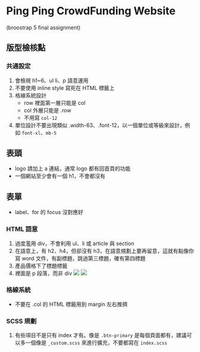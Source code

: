 # Ping Ping CrowdFunding Website
(broostrap 5 final assignment)

## 版型檢核點

### 共通設定


1. 會檢視 h1~6、ul li、p 語意運用
2. 不要使用 inline style 寫死在 HTML 標籤上
3. 格線系統設計
    * row 裡面第一層只能是 col
    * col 外層只能是 .row
    * 不用寫 `col-12`
4. 單位設計不要出現類似 .width-63、.font-12，以一個單位或等級來設計，例如 `font-xl`、`mb-5`


## 表頭
* logo 請加上 a 連結，通常 logo 都有回首頁的功能
* 一個網站至少會有一個 h1，不會都沒有

## 表單
* label、for 的 focus 沒對應好


### HTML 語意
1. 過度濫用 div，不會利用 ul、li 或 article 與 section
2. 在語意上，有 h2、h4，但卻沒有 h3，在語意規劃上要再留意，這就有點像你寫 word 文件，有副標題，跳過第三標題，確有第四標題
3. 產品價格下了標題標籤
4. 裡面是 p 段落，而非 div
![](https://i.imgur.com/Lb0pjDO.png)
![](https://i.imgur.com/sOnXB0a.png)

### 格線系統
* 不要在 .col 的 HTML 標籤用到 margin 左右推擠

### SCSS 規劃
1. 有些項目不是只有 index 才有。像是 `.btn-primary` 是每個頁面都有，建議可以多一個像是 `_custom.scss` 來進行擴充，不要都寫在 `index.scss`

